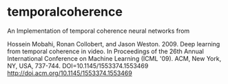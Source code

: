 # temporalcoherence
An Implementation of temporal coherence neural networks from 

Hossein Mobahi, Ronan Collobert, and Jason Weston. 2009. Deep learning from temporal coherence in video. In Proceedings of the 26th Annual International Conference on Machine Learning (ICML '09). ACM, New York, NY, USA, 737-744. DOI=10.1145/1553374.1553469 http://doi.acm.org/10.1145/1553374.1553469

